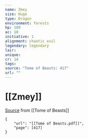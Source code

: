 ```yaml
---
name: Zmey
size: Huge
type: Dragon
environment: forests
hp: 189
ac: 18
initiative: 1
alignment: chaotic evil
legendary: legendary
lair: 
unique: 
cr: 14
tags: 
source: "Tome of Beasts: 417"
url: ""
---
```

# [[Zmey]]

[Source](zotero://open-pdf/library/items/ULEQWHJM?page=417) from [[Tome of Beasts]]

```pdf
{
	"url": "[[Tome of Beasts.pdf]]",
	"page": [417]
}
```

